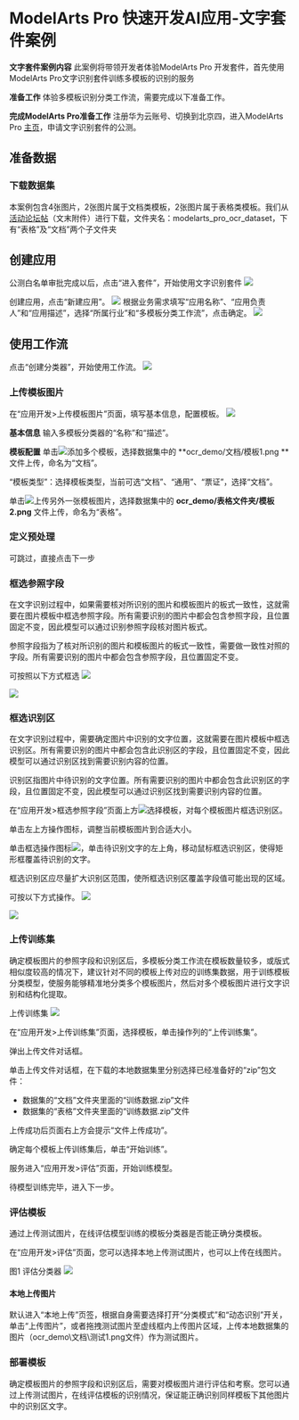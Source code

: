 # ModelArts Pro 快速开发AI应用-文字套件案例

**文字套件案例内容**
此案例将带领开发者体验ModelArts Pro 开发套件，首先使用ModelArts Pro文字识别套件训练多模板的识别的服务

**准备工作**
体验多模板识别分类工作流，需要完成以下准备工作。

**完成****ModelArts Pro****准备工作**
注册华为云账号、切换到北京四，进入ModelArts Pro [主页](https://console.huaweicloud.com/mapro/#/home)，申请文字识别套件的公测。

## 准备数据
### 下载数据集
本案例包含4张图片，2张图片属于文档类模板，2张图片属于表格类模板。我们从[活动论坛帖](https://bbs.huaweicloud.com/forum/thread-78758-1-1.html)（文末附件）进行下载，文件夹名：modelarts\_pro\_ocr\_dataset，下有“表格”及“文档”两个子文件夹
 

## 创建应用
公测白名单审批完成以后，点击“进入套件”，开始使用文字识别套件
![](./_image/image001.png)

创建应用，点击“新建应用”。
![](./_image/image002.png)
根据业务需求填写“应用名称”、“应用负责人”和“应用描述”，选择“所属行业”和“多模板分类工作流”，点击确定。
![](./_image/image003.png)

## 使用工作流
点击“创建分类器”，开始使用工作流。
![](./_image/image004.png)

### 上传模板图片
在“应用开发>上传模板图片”页面，填写基本信息，配置模板。
![](./_image/image005.png)

**基本信息**
输入多模板分类器的“名称”和“描述”。

**模板配置**
单击![](./_image/2020-09-21-19-22-44.jpg)添加多个模板，选择数据集中的 **ocr\_demo/文档/模板1.png **文件上传，命名为“文档”。

“模板类型”：选择模板类型，当前可选“文档”、“通用”、“票证”，选择“文档”。

单击![](./_image/2020-09-21-19-22-44.jpg)上传另外一张模板图片，选择数据集中的 **ocr\_demo/表格文件夹/模板2.png** 文件上传，命名为“表格”。

### 定义预处理
可跳过，直接点击下一步

### 框选参照字段
在文字识别过程中，如果需要核对所识别的图片和模板图片的板式一致性，这就需要在图片模板中框选参照字段。所有需要识别的图片中都会包含参照字段，且位置固定不变，因此模型可以通过识别参照字段核对图片板式。

参照字段指为了核对所识别的图片和模板图片的板式一致性，需要做一致性对照的字段。所有需要识别的图片中都会包含参照字段，且位置固定不变。

可按照以下方式框选
![](./_image/image007.png)

![](./_image/image008.png)

### 框选识别区
在文字识别过程中，需要确定图片中识别的文字位置，这就需要在图片模板中框选识别区。所有需要识别的图片中都会包含此识别区的字段，且位置固定不变，因此模型可以通过识别区找到需要识别内容的位置。

识别区指图片中待识别的文字位置。所有需要识别的图片中都会包含此识别区的字段，且位置固定不变，因此模型可以通过识别区找到需要识别内容的位置。

在“应用开发>框选参照字段”页面上方![](./_image/image009.png)选择模板，对每个模板图片框选识别区。

单击左上方操作图标，调整当前模板图片到合适大小。

单击框选操作图标![](./_image/image010.png)，单击待识别文字的左上角，移动鼠标框选识别区，使得矩形框覆盖待识别的文字。

框选识别区应尽量扩大识别区范围，使所框选识别区覆盖字段值可能出现的区域。

可按以下方式操作。
![](./_image/image011.png)

![](./_image/image012.png)

### 上传训练集
确定模板图片的参照字段和识别区后，多模板分类工作流在模板数量较多，或版式相似度较高的情况下，建议针对不同的模板上传对应的训练集数据，用于训练模板分类模型，使服务能够精准地分类多个模板图片，然后对多个模板图片进行文字识别和结构化提取。

上传训练集
![](./_image/image013.png)

在“应用开发>上传训练集”页面，选择模板，单击操作列的“上传训练集”。

弹出上传文件对话框。

单击上传文件对话框，在下载的本地数据集里分别选择已经准备好的“zip”包文件：
* 数据集的“文档”文件夹里面的“训练数据.zip”文件
* 数据集的“表格”文件夹里面的“训练数据.zip”文件

上传成功后页面右上方会提示“文件上传成功”。

确定每个模板上传训练集后，单击“开始训练”。

服务进入“应用开发>评估”页面，开始训练模型。

待模型训练完毕，进入下一步。

### 评估模板

通过上传测试图片，在线评估模型训练的模板分类器是否能正确分类模板。

在“应用开发>评估”页面，您可以选择本地上传测试图片，也可以上传在线图片。

图1 评估分类器
![](./_image/image014.png)

####  本地上传图片

默认进入“本地上传”页签，根据自身需要选择打开“分类模式”和“动态识别”开关，单击“上传图片”，或者拖拽测试图片至虚线框内上传图片区域，上传本地数据集的图片（ocr\_demo\文档\测试1.png文件）作为测试图片。

### 部署模板
确定模板图片的参照字段和识别区后，需要对模板图片进行评估和考察。您可以通过上传测试图片，在线评估模板的识别情况，保证能正确识别同样模板下其他图片中的识别区文字。